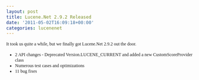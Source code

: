 ```yaml
---
layout: post
title: Lucene.Net 2.9.2 Released
date: '2011-05-02T16:09:18+00:00'
categories: lucenenet
---
```

<p style="font-family: Calibri; font-size: 12px; ">It took us quite a while, but we finally got Lucene.Net 2.9.2 out the door.</p> 
  <ul> 
    <li style="font-family: Calibri; font-size: 12px; ">2 API changes - Deprecated Version.LUCENE_CURRENT and added a new CustomScoreProvider class</li> 
    <li style="font-family: Calibri; font-size: 12px; ">Numerous test cases and optimizations</li> 
    <li style="font-family: Calibri; font-size: 12px; ">11 bug fixes</li> 
  </ul>
